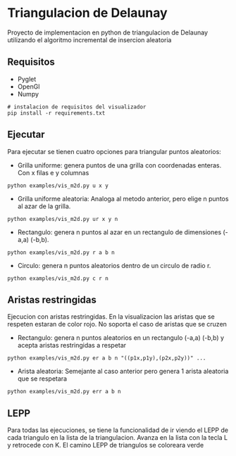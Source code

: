 # Triangulacion de Delaunay

Proyecto  de implementacion en python de triangulacion de Delaunay utilizando el algoritmo incremental de insercion aleatoria

## Requisitos

- Pyglet
- OpenGl
- Numpy


```shell
# instalacion de requisitos del visualizador
pip install -r requirements.txt
```
## Ejecutar
Para ejecutar se tienen cuatro opciones para triangular puntos aleatorios:

- Grilla uniforme: genera puntos de una grilla con coordenadas enteras. Con x filas e y columnas
```shell
python examples/vis_m2d.py u x y
```

- Grilla uniforme aleatoria: Analoga al metodo anterior, pero elige n puntos al azar de la grilla.
```shell
python examples/vis_m2d.py ur x y n
```

- Rectangulo: genera n puntos al azar en un rectangulo de dimensiones (-a,a) (-b,b).
```shell
python examples/vis_m2d.py r a b n
```

- Circulo: genera n puntos aleatorios dentro de un circulo de radio r.
```shell
python examples/vis_m2d.py c r n
```
## Aristas restringidas
Ejecucion con aristas restringidas. En la visualizacion las aristas que se respeten estaran de color rojo. No soporta el caso de aristas que se cruzen

- Rectangulo: genera n puntos aleatorios en un rectangulo (-a,a) (-b,b) y acepta aristas restringidas a respetar

```shell
python examples/vis_m2d.py er a b n "((p1x,p1y),(p2x,p2y))" ...
```

- Arista aleatoria: Semejante al caso anterior pero genera 1 arista aleatoria que se respetara

```shell
python examples/vis_m2d.py err a b n
```

## LEPP
Para todas las ejecuciones, se tiene la funcionalidad de ir viendo el LEPP de cada triangulo en la lista de la triangulacion. Avanza en la lista con la tecla L y retrocede con K. El camino LEPP de triangulos se coloreara verde 